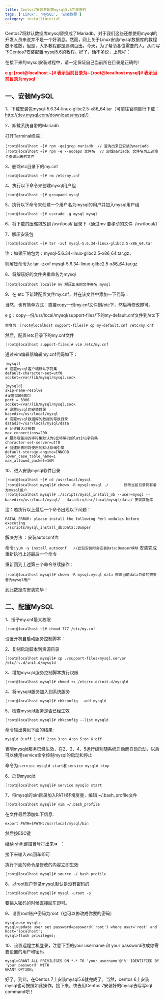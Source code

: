 ```yaml
---
title: Centos7安装并配置mysql5.6完美教程
tags: ['Linux', 'MySQL', '安装教程']
category: installtutorial
---
```


Centos7将默认数据库mysql替换成了Mariadb，对于我们这些还想使用mysql的开发人员来说并不是一个好消息。然而，网上关于Linux安装mysql数据库的教程数不胜数，但是，大多教程都是漏洞百出。今天，为了帮助各位需要的人，从而写下Centos7安装配置mysql5.6的教程。好了，话不多说，上教程：

在接下来的mysql安装过程中，请一定保证自己当前所在目录是正确的! 

<strong style="color:red;">
  e g: [root@localhost ~]# 表示当前目录为~
</strong>

<strong style="color:red;">
  [root@localhost mysql]# 表示当前目录为mysql
</strong>

<!-- more -->
## **一、安装MySQL**

1、下载安装包mysql-5.6.34-linux-glibc2.5-x86_64.tar（可前往官网自行下载：http://dev.mysql.com/downloads/mysql/）

2、卸载系统自带的Mariadb


打开Terminal终端：

```
[root@localhost ~]# rpm -qa|grep mariadb  // 查询出来已安装的mariadb
[root@localhost ~]# rpm -e --nodeps 文件名  // 卸载mariadb，文件名为上述命令查询出来的文件
```


3、删除etc目录下的my.cnf

```
[root@localhost ~]# rm /etc/my.cnf
```

4、执行以下命令来创建mysql用户组

```
[root@localhost ~]# groupadd mysql
```

5、执行以下命令来创建一个用户名为mysql的用户并加入mysql用户组

```
[root@localhost ~]# useradd -g mysql mysql
```

6、将下载的压缩包放到 /usr/local/ 目录下（通过mv 要移动的文件  /usr/local/）

7、解压安装包

```
[root@localhost ~]# tar -xvf mysql-5.6.34-linux-glibc2.5-x86_64.tar
```

注：如果压缩包为：mysql-5.6.34-linux-glibc2.5-x86_64.tar.gz，



则解压命令为: tar -zxvf mysql-5.6.34-linux-glibc2.5-x86_64.tar.gz


8、将解压好的文件夹重命名为mysql

```
[root@localhost local]# mv 解压出来的文件夹名 mysql
```

9、在 etc 下新建配置文件my.cnf，并在该文件中添加一下代码：



当然，也有简单方式：直接copy一份my.cnf文件到/etc下，然后再修改即可。

e g：copy一份/usr/local/mysql/support-files/下的my-default.cnf文件到/etc下

```
命令为：[root@localhost support-files]# cp my-default.cnf /etc/my.cnf
```

然后，配置/etc目录下的my.cnf文件

```
[root@localhost support-files]# vim /etc/my.cnf
```

通过vim编辑器编辑my.cnf代码如下：


```
[mysql]
# 设置mysql客户端默认字符集
default-character-set=utf8
socket=/var/lib/mysql/mysql.sock

[mysqld]
skip-name-resolve
#设置3306端口
port = 3306
socket=/var/lib/mysql/mysql.sock
# 设置mysql的安装目录
basedir=/usr/local/mysql
# 设置mysql数据库的数据的存放目录
datadir=/usr/local/mysql/data
# 允许最大连接数
max_connections=200
# 服务端使用的字符集默认为8比特编码的latin1字符集
character-set-server=utf8
# 创建新表时将使用的默认存储引擎
default-storage-engine=INNODB
lower_case_table_name=1
max_allowed_packet=16M
```

10、进入安装mysql软件目录


```
[root@localhost ~]# cd /usr/local/mysql
[root@localhost mysql]# chown -R mysql:mysql ./       修改当前目录拥有着为mysql用户
[root@localhost mysql]# ./scripts/mysql_install_db --user=mysql --basedir=/usr/local/mysql/ --datadir=/usr/local/mysql/data/ 安装数据库
```

注：若执行以上最后一个命令出现以下问题：

```
FATAL ERROR: please install the following Perl modules before executing
./scripts/mysql_install_db:Data::Dumper
```

解决方法 ：安装autoconf库


命令: `yum -y install autoconf   //此包安装时会安装Data:Dumper模块`
安装完成重新执行上述最后一个命令

重新回到上述第三个命令继续操作：

```
[root@localhost mysql]# chown -R mysql:mysql data 修改当前data目录的拥有者为mysql用户
```

到此数据库安装完毕！


## **二、配置MySQL**

1、授予my.cnf最大权限

```
[root@localhost ~]# chmod 777 /etc/my.cnf
```

设置开机自启动服务控制脚本：

2、复制启动脚本到资源目录

```
[root@localhost mysql]# cp ./support-files/mysql.server /etc/rc.d/init.d/mysqld
```

3、增加mysqld服务控制脚本执行权限

```
[root@localhost mysql]# chmod +x /etc/rc.d/init.d/mysqld
```

4、将mysqld服务加入到系统服务

```
[root@localhost mysql]# chkconfig --add mysqld
```

5、检查mysqld服务是否已经生效

```
[root@localhost mysql]# chkconfig --list mysqld
```

命令输出类似下面的结果:

```
mysqld 0:off 1:off 2:on 3:on 4:on 5:on 6:off
```

表明mysqld服务已经生效，在2、3、4、5运行级别随系统启动而自动启动，以后可以使用service命令控制mysql的启动和停止

命令为:`service mysqld start`和`service mysqld stop`

6、启动mysqld

```
[root@localhost mysql]# service mysqld start
```

7、将mysql的bin目录加入PATH环境变量，编辑 ~/.bash_profile文件

```
[root@localhost mysql]# vim ~/.bash_profile
```

在文件最后添加如下信息:

```
export PATH=$PATH:/usr/local/mysql/bin
```

然后按ESC键

继续 shift键加冒号打出来=>  ：

接下来输入wq回车即可

执行下面的命令是修改的内容立即生效:

```
[root@localhost mysql]# source ~/.bash_profile
```

8、以root账户登录mysql,默认是没有密码的

```
[root@localhost mysql]# mysql -uroot -p
```

要输入密码的时候直接回车即可。

9、设置root账户密码为root（也可以修改成你要的密码）

```
mysql>use mysql;
mysql>update user set password=password('root') where user='root' and host='localhost';
mysql>flush privileges;
```

10、设置远程主机登录，注意下面的your username 和 your password改成你需要设置的用户和密码

```
mysql>GRANT ALL PRIVILEGES ON *.* TO 'your username'@'%' IDENTIFIED BY 'your password' WITH
GRANT OPTION;
```

好了，到此，在Centos 7上安装mysql5.6就完成了。当然，centos 6上安装mysql也可按照如此操作。接下来，快去用Centos 7安装好的mysql去写写sql command吧！
